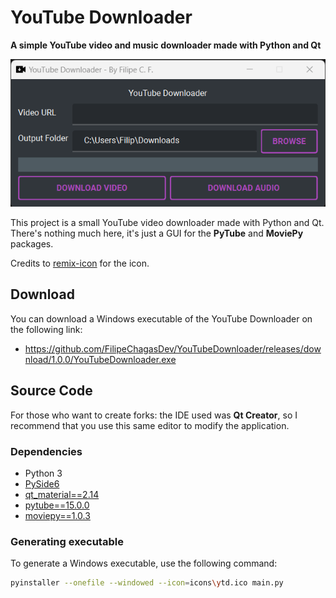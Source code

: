 # YouTube Downloader

**A simple YouTube video and music downloader made with Python and Qt**

![screenshot](figs/screenshot.png)

This project is a small YouTube video downloader made with Python and Qt. There's nothing much here, it's just a GUI for the **PyTube** and **MoviePy** packages.

Credits to [remix-icon](https://www.iconfinder.com/remix-icon) for the icon.

## Download

You can download a Windows executable of the YouTube Downloader on the following link:

* https://github.com/FilipeChagasDev/YouTubeDownloader/releases/download/1.0.0/YouTubeDownloader.exe

## Source Code


For those who want to create forks: the IDE used was **Qt Creator**, so I recommend that you use this same editor to modify the application.

### Dependencies

* Python 3
* [PySide6](https://pypi.org/project/PySide6/)
* [qt_material==2.14](https://pypi.org/project/qt-material/2.14/)
* [pytube==15.0.0](https://pypi.org/project/pytube/15.0.0)
* [moviepy==1.0.3](https://pypi.org/project/moviepy/1.0.3/)

### Generating executable

To generate a Windows executable, use the following command:

```sh
pyinstaller --onefile --windowed --icon=icons\ytd.ico main.py
```